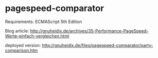 pagespeed-comparator
====================

Requirements: ECMAScript 5th Edition


Blog article: http://gnuheidix.de/archives/35-Performance-PageSpeed-Werte-einfach-vergleichen.html

deployed version: http://gnuheidix.de/files/pagespeed-comparator/party-comparison.htm
